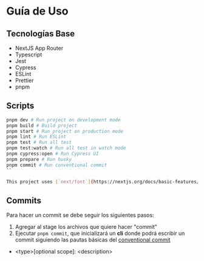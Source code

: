 # Guía de Uso

## Tecnologías Base

* NextJS App Router
* Typescript
* Jest
* Cypress
* ESLint
* Prettier
* pnpm

## Scripts

```bash
pnpm dev # Run project on development mode
pnpm build # Build project
pnpm start # Run project on production mode
pnpm lint # Run ESLint
pnpm test # Run all test
pnpm test:watch # Run all test in watch mode
pnpm cypress:open # Run Cypress UI
pnpm prepare # Run husky
pnpm commit # Run conventional commit
``

This project uses [`next/font`](https://nextjs.org/docs/basic-features/font-optimization) to automatically optimize and load Inter, a custom Google Font.
```

## Commits
Para hacer un commit se debe seguir los siguientes pasos:

1. Agregar al stage los archivos que quiere hacer "commit"
2. Ejecutar ```pnpm commit```, que inicializará un **cli** donde podrá escribir un commit siguiendo las pautas básicas del [conventional commit](https://www.conventionalcommits.org/en/v1.0.0/#summary)
* \<type>[optional scope]: \<description>